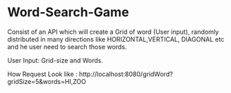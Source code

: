 # Word-Search-Game

Consist of an API which will create a Grid of word (User input), randomly distributed in many directions like HORIZONTAL,VERTICAL, DIAGONAL etc and he user need to search those words.

User Input: Grid-size and Words.

How Request Look like : http://localhost:8080/gridWord?gridSize=5&words=HI,ZOO


